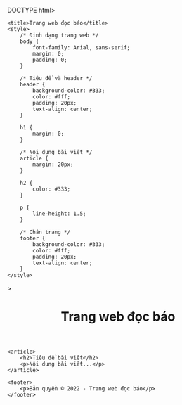 DOCTYPE html>
>
>
    <title>Trang web đọc báo</title>
    <style>
        /* Định dạng trang web */
        body {
            font-family: Arial, sans-serif;
            margin: 0;
            padding: 0;
        }

        /* Tiêu đề và header */
        header {
            background-color: #333;
            color: #fff;
            padding: 20px;
            text-align: center;
        }

        h1 {
            margin: 0;
        }

        /* Nội dung bài viết */
        article {
            margin: 20px;
        }

        h2 {
            color: #333;
        }

        p {
            line-height: 1.5;
        }

        /* Chân trang */
        footer {
            background-color: #333;
            color: #fff;
            padding: 20px;
            text-align: center;
        }
    </style>
</head>
>
    <header>
        <h1>Trang web đọc báo</h1>
    </header>

    <article>
        <h2>Tiêu đề bài viết</h2>
        <p>Nội dung bài viết...</p>
    </article>

    <footer>
        <p>Bản quyền © 2022 - Trang web đọc báo</p>
    </footer>
</body>
</html>

